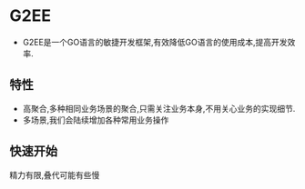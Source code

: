 # G2EE
- G2EE是一个GO语言的敏捷开发框架,有效降低GO语言的使用成本,提高开发效率.

## 特性
- 高聚合,多种相同业务场景的聚合,只需关注业务本身,不用关心业务的实现细节.
- 多场景,我们会陆续增加各种常用业务操作

## 快速开始
精力有限,叠代可能有些慢

